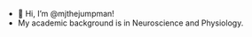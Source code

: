 - 👋 Hi, I’m @mjthejumpman!
- My academic background is in Neuroscience and Physiology.
<!---
mjthejumpman/mjthejumpman is a ✨ special ✨ repository because its `README.md` (this file) appears on your GitHub profile.
You can click the Preview link to take a look at your changes.
--->
